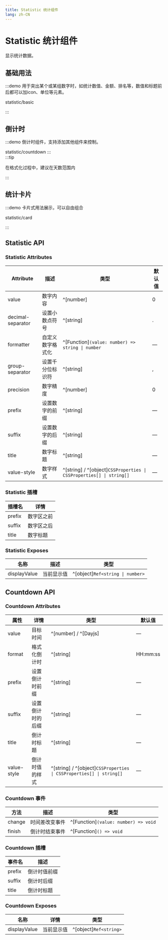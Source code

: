 ```yaml
---
title: Statistic 统计组件
lang: zh-CN
---
```


# Statistic 统计组件

显示统计数据。

## 基础用法

:::demo 用于突出某个或某组数字时，如统计数值、金额、排名等，数值和标题前后都可以加icon、单位等元素。

statistic/basic

:::

## 倒计时

:::demo 倒计时组件，支持添加其他组件来控制。

statistic/countdown
:::  
:::tip

在格式化过程中，建议在天数范围内

:::

## 统计卡片

:::demo 卡片式用法展示，可以自由组合

statistic/card

:::

## Statistic API

### Statistic Attributes

| Attribute         | 描述       | 类型                                                                    | 默认值 |
| ----------------- | -------- | --------------------------------------------------------------------- | --- |
| value             | 数字内容     | ^[number]                                                             | 0   |
| decimal-separator | 设置小数点符号  | ^[string]                                                             | .   |
| formatter         | 自定义数字格式化 | ^[Function]`(value: number) => string \| number`                  | —   |
| group-separator   | 设置千分位标识符 | ^[string]                                                             | ,   |
| precision         | 数字精度     | ^[number]                                                             | 0   |
| prefix            | 设置数字的前缀  | ^[string]                                                             | —   |
| suffix            | 设置数字的后缀  | ^[string]                                                             | —   |
| title             | 数字标题     | ^[string]                                                             | —   |
| value-style       | 数字样式     | ^[string] / ^[object]`CSSProperties \| CSSProperties[] \| string[]` | —   |

### Statistic 插槽

| 插槽名    | 详情    |
| ------ | ----- |
| prefix | 数字区之前 |
| suffix | 数字区之后 |
| title  | 数字标题  |

### Statistic Exposes

| 名称           | 描述    | 类型                                      |
| ------------ | ----- | --------------------------------------- |
| displayValue | 当前显示值 | ^[object]`Ref<string \| number>` |

## Countdown API

### Countdown Attributes

| 属性          | 详情       | 类型                                                                    | 默认值      |
| ----------- | -------- | --------------------------------------------------------------------- | -------- |
| value       | 目标时间     | ^[number] / ^[Dayjs]                                                  | —        |
| format      | 格式化倒计时   | ^[string]                                                             | HH:mm:ss |
| prefix      | 设置倒计时前缀  | ^[string]                                                             | —        |
| suffix      | 设置倒计时的后缀 | ^[string]                                                             | —        |
| title       | 倒计时标题    | ^[string]                                                             | —        |
| value-style | 倒计时值的样式  | ^[string] / ^[object]`CSSProperties \| CSSProperties[] \| string[]` | —        |

### Countdown 事件

| 方法     | 描述      | 类型                                      |
| ------ | ------- | --------------------------------------- |
| change | 时间差改变事件 | ^[Function]`(value: number) => void` |
| finish | 倒计时结束事件 | ^[Function]`() => void`              |

### Countdown 插槽

| 事件名    | 描述     |
| ------ | ------ |
| prefix | 倒计时值前缀 |
| suffix | 倒计时后缀  |
| title  | 倒计时标题  |

### Countdown Exposes

| 名称           | 详情    | 类型                           |
| ------------ | ----- | ---------------------------- |
| displayValue | 当前显示值 | ^[object]`Ref<string>` |
